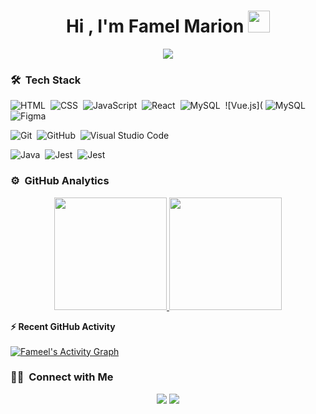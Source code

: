 <h1 align="center">Hi , I'm Famel Marion <img src="https://media.giphy.com/media/TEnXkcsHrP4YedChhA/giphy.gif" width="35"></h1>
<p align="center">
  <a href="https://github.com/DenverCoder1/readme-typing-svg"><img src="https://readme-typing-svg.herokuapp.com?lines=Software+Developer;Deep+Learning+Developer;ML%20|%20Algorithms%20|%20OOP%20;Always%20learning%20new%20things&center=true&width=500&height=50"></a>
</p>

<!--
**azizovrafael/azizovrafael** is a ✨ _special_ ✨ repository because its `README.md` (this file) appears on your GitHub profile.

Here are some ideas to get you started:

- 🌱 I’m currently learning Java and React.
- 💬 Ask me about  JavasCript.
- 📫 How to reach me: ![Python]("https://www.linkedin.com/in/marionzuloagawebdeveloper/")


- 😄 Pronouns: 
- ⚡ Fun fact: ...
-->

### 🛠 &nbsp;Tech Stack
![HTML](https://img.shields.io/badge/-HTML-05122A?style=flat&logo=HTML5)&nbsp;
![CSS](https://img.shields.io/badge/-CSS-05122A?style=flat&logo=CSS3&logoColor=1572B6)&nbsp;
![JavaScript](https://img.shields.io/badge/-JavaScript-05122A?style=flat&logo=javascript)&nbsp;
![React](https://img.shields.io/badge/React-20232A?style=for-the-badge&logo=react&logoColor=61DAFB)&nbsp;
![MySQL](	https://img.shields.io/badge/MySQL-00000F?style=for-the-badge&logo=mysql&logoColor=white)&nbsp;
![Vue.js](	![MySQL](	https://img.shields.io/badge/MySQL-00000F?style=for-the-badge&logo=mysql&logoColor=white)&nbsp;
![Figma](![Git](https://img.shields.io/badge/-Git-05122A?style=flat&logo=git)&nbsp)&nbsp;



![Git](https://img.shields.io/badge/-Git-05122A?style=flat&logo=git)&nbsp;
![GitHub](https://img.shields.io/badge/-GitHub-05122A?style=flat&logo=github)&nbsp;
![Visual Studio Code](https://img.shields.io/badge/-Visual%20Studio%20Code-05122A?style=flat&logo=visual-studio-code&logoColor=007ACC)&nbsp;


![Java](https://img.shields.io/badge/Java-ED8B00?style=for-the-badge&logo=openjdk&logoColor=white)&nbsp;
![Jest](https://img.shields.io/badge/Jest-323330?style=for-the-badge&logo=Jest&logoColor=white)&nbsp;
![Jest](https://img.shields.io/badge/Jest-323330?style=for-the-badge&logo=Jest&logoColor=white)



### ⚙️ &nbsp;GitHub Analytics

<p align="center">
<a href="https://www.linkedin.com/in/marionzuloagawebdeveloper/">
  <img height="180em" src="https://github-readme-stats-eight-theta.vercel.app/api?username=azizovrafael&show_icons=true&theme=algolia&include_all_commits=true&count_private=true"/>
  <img height="180em" src="https://github-readme-stats-eight-theta.vercel.app/api/top-langs/?username=azizovrafael&layout=compact&langs_count=8&theme=algolia&include_all_commits=true&count_private=true"/>
</a>
</p>



<summary><b>⚡ Recent GitHub Activity</b></summary>
  <br/>
   <a href="https://github.com/Famelzulo"><img alt="Fameel's Activity Graph" src="https://activity-graph.herokuapp.com/graph?username=azizovrafael&custom_title=Rafael's%20Contribution%20Graph&theme=react-dark" /></a>
  <br/>
  
  
  ### 🤝🏻 &nbsp;Connect with Me

<p align="center">
<a href="https://www.linkedin.com/in/marionzuloagawebdeveloper/"><img src="https://img.shields.io/badge/-Rafael%20LInedin-0077B5?style=flat&logo=Linkedin&logoColor=white"/></a>
<a href="marionzuloagazapana@gmail.com"><img src="https://img.shields.io/badge/-rafael.jr077@gmail.com-D14836?style=flat&logo=Gmail&logoColor=white"/></a>

</p>
